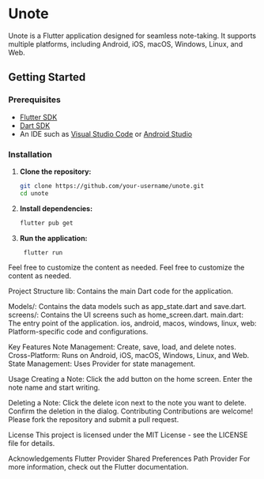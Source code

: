 # Unote

Unote is a Flutter application designed for seamless note-taking. It supports multiple platforms, including Android, iOS, macOS, Windows, Linux, and Web.

## Getting Started

### Prerequisites

- [Flutter SDK](https://flutter.dev/docs/get-started/install)
- [Dart SDK](https://dart.dev/get-dart)
- An IDE such as [Visual Studio Code](https://code.visualstudio.com/) or [Android Studio](https://developer.android.com/studio)

### Installation

1. **Clone the repository:**
   ```sh
   git clone https://github.com/your-username/unote.git
   cd unote

2. **Install dependencies:**
   ```sh
   flutter pub get

3. **Run the application:**
   ```sh
    flutter run

Feel free to customize the content as needed.
Feel free to customize the content as needed.

Project Structure
lib: Contains the main Dart code for the application.

Models/: Contains the data models such as app_state.dart and save.dart.
screens/: Contains the UI screens such as home_screen.dart.
main.dart: The entry point of the application.
ios, android, macos, windows, linux, web: Platform-specific code and configurations.

Key Features
Note Management: Create, save, load, and delete notes.
Cross-Platform: Runs on Android, iOS, macOS, Windows, Linux, and Web.
State Management: Uses Provider for state management.

Usage
Creating a Note:
    Click the add button on the home screen.
    Enter the note name and start writing.

Deleting a Note:
    Click the delete icon next to the note you want to delete.
    Confirm the deletion in the dialog.
    Contributing
    Contributions are welcome! Please fork the repository and submit a pull request.

License
This project is licensed under the MIT License - see the LICENSE file for details.

Acknowledgements
Flutter
Provider
Shared Preferences
Path Provider
For more information, check out the Flutter documentation.

